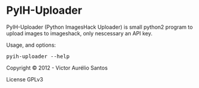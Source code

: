 PyIH-Uploader
=============

PyIH-Uploader (Python ImagesHack Uploader) is small python2 program to upload images to imageshack, only nescessary an API key.

Usage, and options:
<pre>
pyih-uploader --help
</pre>

Copyright © 2012 - Victor Aurélio Santos

License GPLv3
